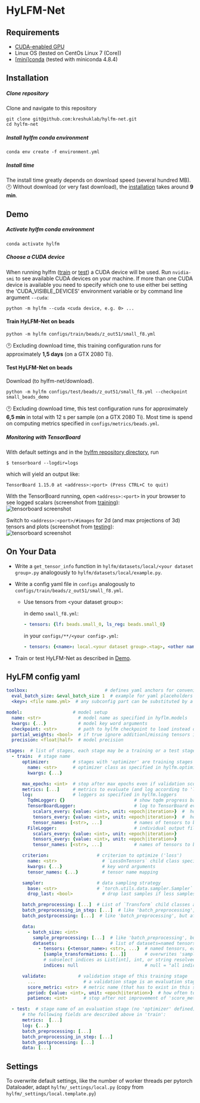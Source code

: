 # HyLFM-Net

## Requirements
- [CUDA-enabled GPU](https://developer.nvidia.com/cuda-gpus#compute)
- Linux OS (tested on CentOs Linux 7 (Core))
- [[mini]conda](https://docs.conda.io/en/latest/miniconda.html#linux-installers) (tested with miniconda 4.8.4)

## Installation
##### Clone repository
Clone and navigate to this repository
```
git clone git@github.com:kreshuklab/hylfm-net.git
cd hylfm-net
```

##### Install hylfm conda environment
```
conda env create -f environment.yml
```
##### Install time
The install time greatly depends on download speed (several hundred MB).<br>
🕐 Without download (or very fast download), the [installation](#install-hylfm-conda-environment) takes around **9 min**.

## Demo
##### Activate hylfm conda environment
```
conda activate hylfm
```

##### Choose a CUDA device
When running hylfm ([train](#train-hylfm-net-on-beads) or [test](#test-hylfm-net-on-beads)) a CUDA device will be used. Run `nvidia-smi` to see available CUDA devices on your machine. If more than one CUDA device is available you need to specify which one to use either bei setting the 'CUDA_VISIBLE_DEVICES' environment variable or by command line argument `--cuda`:
```
python -m hylfm --cuda <cuda device, e.g. 0> ...
```

#### Train HyLFM-Net on beads
```
python -m hylfm configs/train/beads/z_out51/small_f8.yml
```
🕐 Excluding download time, this training configuration runs for approximately **1,5 days** (on a GTX 2080 Ti).


#### Test HyLFM-Net on beads
Download (to hylfm-net/download).
```
python -m hylfm configs/test/beads/z_out51/small_f8.yml --checkpoint small_beads_demo
```
🕐 Excluding download time, this test configuration runs for approximately **6,5 min** in total with 12 s per sample (on a GTX 2080 Ti). Most time is spend on computing metrics specified in `configs/metrics/beads.yml`.


##### Monitoring with TensorBoard
With default settings and in the [hylfm repository directory](#clone-repository), run
```
$ tensorboard --logdir=logs
```
which will yield an output like:
```
TensorBoard 1.15.0 at <address>:<port> (Press CTRL+C to quit)
```
With the TensorBoard running, open `<address>:<port>` in your browser to see logged scalars (screenshot from [training](#train-hylfm-net-on-beads)):<br>
![tensorboard screenshot](images/tensorboard_scalars.png "Tensorboard Scalars in training")

Switch to `<address>:<port>/#images` for 2d (and max projections of 3d) tensors and plots (screenshot from [testing](#test-hylfm-net-on-beads)):<br>
![tensorboard screenshot](images/tensorboard_images.png "Tensorboard Images of test run")


## On Your Data
- Write a `get_tensor_info` function in `hylfm/datasets/local/<your dataset group>.py` analogously to `hylfm/datasets/local/example.py`.
- Write a config yaml file in `configs` analogously to `configs/train/beads/z_out51/small_f8.yml`.
    - Use tensors from \<your dataset group\>:
   
        in demo `small_f8.yml`:
        ```yaml
        - tensors: {lf: beads.small_0, ls_reg: beads.small_0}
        ```
        
        in your `configs/**/<your config>.yml`:
        ```yaml
        - tensors: {<name>: local.<your dataset group>.<tag>, <other name>: local.<your dataset group>.<tag>}
        ```

- Train or test HyLFM-Net as described in [Demo](#demo).

## HyLFM config yaml
```yaml
toolbox:                             # defines yaml anchors for convenience (is ignored by hylfm setup)
  eval_batch_size: &eval_batch_size 1  # example for yaml placeholders 
  <key>: <file name.yml>  # any subconfig part can be substituted by a yml file in configs/<key>/<file name.yml>

model:                   # model setup
  name: <str>              # model name as specified in hyflm.models
  kwargs: {...}            # model key word arguments
  checkpoint: <str>        # path to hylfm checkpoint to load instead of random initialization
  partial_weights: <bool>  # if true ignore additionl/missing tensors in model checkpoint with different architecture
  precision: <float|half>  # model precision

stages:  # list of stages, each stage may be a training or a test stage, and will be run consecutively
  - train:  # stage name
      optimizer:         # stages with 'optimizer' are training stages
        name: <str>      # optimizer class as specified in hylfm.optimizers
        kwargs: {...}

      max_epochs: <int>  # stop after max epochs even if validation score is still improving
      metrics: [...]     # metrics to evaluate (and log according to 'log')
      log:               # loggers as specified in hylfm.loggers
        TqdmLogger: {}                          # show tqdm progress bar
        TensorBoardLogger:                      # log to TensorBoard event file
          scalars_every: {value: <int>, unit: <epoch|iteration>}  #  how often to log scalar metrics and loss
          tensors_every: {value: <int>, unit: <epoch|iteration>}  #  how often to log below specified tensors and plots
          tensor_names: [<str>, ...]            # names of tensors to be logged as 2d (max projection) images
        FileLogger:                             # individual output files
          scalars_every: {value: <int>, unit: <epoch|iteration>}
          tensors_every: {value: <int>, unit: <epoch|iteration>}
          tensor_names: [<str>, ...]            # names of tensors to be logged as .tif files

      criterion:                  # criterion to optimize ('loss')
        name: <str>                 # `LossOnTensors` child class specified in hylfm.losses
        kwargs: {...}               # key word arguments
        tensor_names: {...}         # tensor name mapping

      sampler:                    # data sampling strategy
        base: <str>               # `torch.utils.data.sampler.Sampler` child class in torch.utils.data
        drop_last: <bool>           # drop last samples if less samples than 'batch_size' remain

      batch_preprocessing: [...]  # List of `Transform` child classes as specified in hylfm.transformations with kwargs 
      batch_preprocessing_in_step: [...]  # like 'batch_preprocessing', but in the iteration step (on GPU)
      batch_postprocessing: [...]  # like 'batch_preprocessing', but after `model.forward()`

      data:
        - batch_size: <int>
          sample_preprocessing: [...]  # like 'batch_preprocessing', but before batch assembly on single sample
          datasets:                    # list of datasets=named tensors
            - tensors: {<tensor_name>: <str>, ...}  # named tensors, each resolved by `hylfm.datasets.get_tensor_info()`
              [sample_transformations: [...]]       # overwrites 'sample_preprocessing' for this dataset (optional)    
              # subselect indices as List[int], int, or string resolved by `hylfm.setup._utils.indice_string_to_list()`
              indices: null                         # null = "all indices"

      validate:            # validation stage of this training stage
        ...                  # a validation stage is an evaluation stage with the following additional keys: 
        score_metric: <str>  # metric name (that has to exist in this stage's 'metrics') to use as validation score
        period: {value: <int>, unit: <epoch|iteration>}  # how often to validate wrt to parent training stage
        patience: <int>      # stop after not improvement of 'score_metric' for 'patience' validations

  - test:  # stage name of an evaluation stage (no 'optimizer' defined)
      # the following fields are described above in 'train':
      metrics:  [...]
      log: {...}      
      batch_preprocessing: [...]
      batch_preprocessing_in_step: [...]
      batch_postprocessing: [...]
      data: [...]
```


## Settings
To overwrite default settings, like the number of worker threads per pytorch Dataloader, adapt `hylfm/_settings/local.py` (copy from `hylfm/_settings/local.template.py`)
